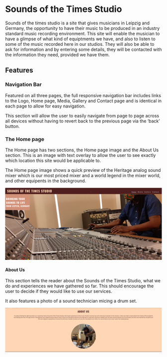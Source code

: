 # Sounds of the Times Studio

Sounds of the times studio is a site that gives musicians in Leipzig and Germany, the opportunity to have their music to be produced in an industry standard music recording environment. This site will enable the musician to have a glimpse of what kind of equiptments we have, and also to listen to some of the music recorded here in our studios. They will also be able to ask for information and by entering some details, they will be contacted with the information they need, provided we have them. 

## Features

### Navigation Bar

Featured on all three pages, the full responsive navigation bar includes links to the Logo, Home page, Media, Gallery and Contact page and is identical in each page to allow for easy navigation.

This section will allow the user to easily navigate from page to page across all devices without having to revert back to the previous page via the ‘back’ button.

### The Home page

The Home page has two sections, the Home page image and the About Us section. This is an image with text overlay to allow the user to see exactly which location this site would be applicable to. 

The Home page image shows a quick preview of the Heritage analog sound mixer which is our most priced mixer and a world legend in the mixer world, and other equipents in the background.

![Screenshot of Home Page](Homepage.PNG)


#### About Us

This section tells the reader about the Sounds of the Times Studio, what we do and experiences we have gathered so far. This should encourage the user to decide if they would like to use our services. 

It also features a photo of a sound technician micing a drum set.

![Screenshot of About Us on Home page](<About us.PNG>)






